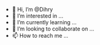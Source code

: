 - 👋 Hi, I’m @Dihry
- 👀 I’m interested in ...
- 🌱 I’m currently learning ...
- 💞️ I’m looking to collaborate on ...
- 📫 How to reach me ...

<!---
Dihry/Dihry is a ✨ special ✨ repository because its `README.md` (this file) appears on your GitHub profile.
You can click the Preview link to take a look at your changes.
--->
